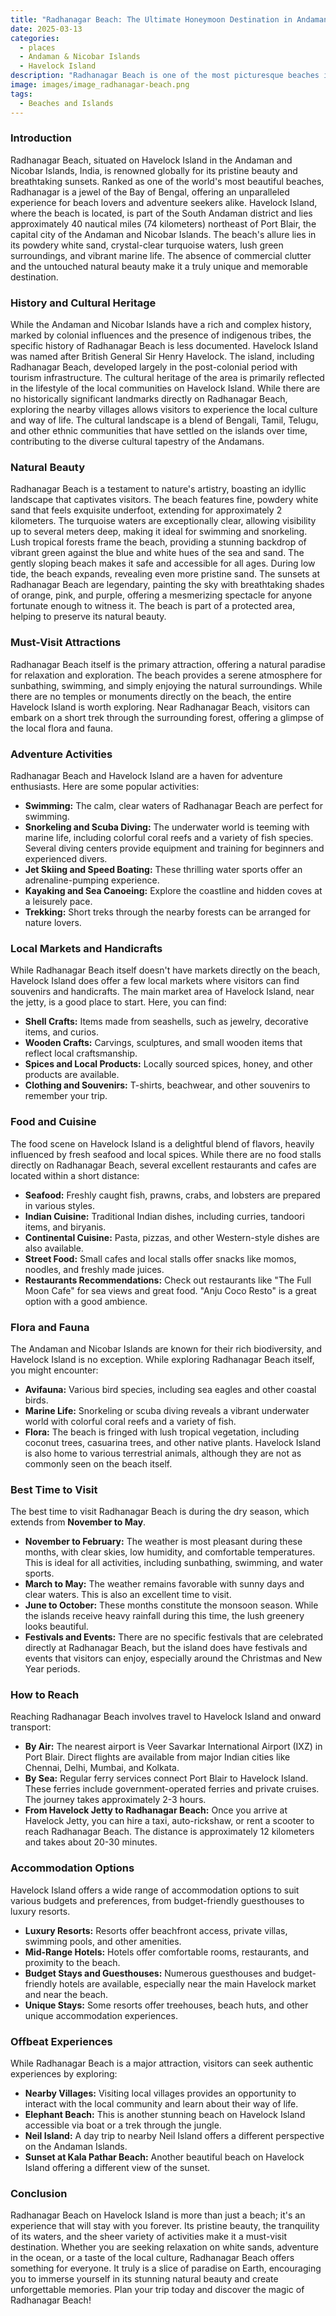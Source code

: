 ```yaml
---
title: "Radhanagar Beach: The Ultimate Honeymoon Destination in Andaman Islands"
date: 2025-03-13
categories:
  - places
  - Andaman & Nicobar Islands
  - Havelock Island
description: "Radhanagar Beach is one of the most picturesque beaches in India, known for its pristine white sand and crystal-clear waters. It is located on Havelock Island in the Andaman & Nicobar Islands and is a popular destination for water sports and beachside relaxation."
image: images/image_radhanagar-beach.png
tags: 
  - Beaches and Islands
---
```



### **Introduction**

Radhanagar Beach, situated on Havelock Island in the Andaman and Nicobar Islands, India, is renowned globally for its pristine beauty and breathtaking sunsets. Ranked as one of the world's most beautiful beaches, Radhanagar is a jewel of the Bay of Bengal, offering an unparalleled experience for beach lovers and adventure seekers alike. Havelock Island, where the beach is located, is part of the South Andaman district and lies approximately 40 nautical miles (74 kilometers) northeast of Port Blair, the capital city of the Andaman and Nicobar Islands. The beach's allure lies in its powdery white sand, crystal-clear turquoise waters, lush green surroundings, and vibrant marine life. The absence of commercial clutter and the untouched natural beauty make it a truly unique and memorable destination.

### **History and Cultural Heritage**

While the Andaman and Nicobar Islands have a rich and complex history, marked by colonial influences and the presence of indigenous tribes, the specific history of Radhanagar Beach is less documented. Havelock Island was named after British General Sir Henry Havelock. The island, including Radhanagar Beach, developed largely in the post-colonial period with tourism infrastructure. The cultural heritage of the area is primarily reflected in the lifestyle of the local communities on Havelock Island. While there are no historically significant landmarks directly on Radhanagar Beach, exploring the nearby villages allows visitors to experience the local culture and way of life. The cultural landscape is a blend of Bengali, Tamil, Telugu, and other ethnic communities that have settled on the islands over time, contributing to the diverse cultural tapestry of the Andamans.

###  **Natural Beauty**

Radhanagar Beach is a testament to nature's artistry, boasting an idyllic landscape that captivates visitors. The beach features fine, powdery white sand that feels exquisite underfoot, extending for approximately 2 kilometers. The turquoise waters are exceptionally clear, allowing visibility up to several meters deep, making it ideal for swimming and snorkeling. Lush tropical forests frame the beach, providing a stunning backdrop of vibrant green against the blue and white hues of the sea and sand.  The gently sloping beach makes it safe and accessible for all ages. During low tide, the beach expands, revealing even more pristine sand. The sunsets at Radhanagar Beach are legendary, painting the sky with breathtaking shades of orange, pink, and purple, offering a mesmerizing spectacle for anyone fortunate enough to witness it. The beach is part of a protected area, helping to preserve its natural beauty.

### **Must-Visit Attractions**

Radhanagar Beach itself is the primary attraction, offering a natural paradise for relaxation and exploration. The beach provides a serene atmosphere for sunbathing, swimming, and simply enjoying the natural surroundings.  While there are no temples or monuments directly on the beach, the entire Havelock Island is worth exploring. Near Radhanagar Beach, visitors can embark on a short trek through the surrounding forest, offering a glimpse of the local flora and fauna.

### **Adventure Activities**

Radhanagar Beach and Havelock Island are a haven for adventure enthusiasts. Here are some popular activities:
*   **Swimming:** The calm, clear waters of Radhanagar Beach are perfect for swimming.
*   **Snorkeling and Scuba Diving:** The underwater world is teeming with marine life, including colorful coral reefs and a variety of fish species. Several diving centers provide equipment and training for beginners and experienced divers. 
*   **Jet Skiing and Speed Boating:** These thrilling water sports offer an adrenaline-pumping experience.
*   **Kayaking and Sea Canoeing:** Explore the coastline and hidden coves at a leisurely pace.
*   **Trekking:** Short treks through the nearby forests can be arranged for nature lovers.

### **Local Markets and Handicrafts**

While Radhanagar Beach itself doesn't have markets directly on the beach, Havelock Island does offer a few local markets where visitors can find souvenirs and handicrafts. The main market area of Havelock Island, near the jetty, is a good place to start. Here, you can find:
*   **Shell Crafts:** Items made from seashells, such as jewelry, decorative items, and curios.
*   **Wooden Crafts:** Carvings, sculptures, and small wooden items that reflect local craftsmanship.
*   **Spices and Local Products:** Locally sourced spices, honey, and other products are available.
*   **Clothing and Souvenirs:** T-shirts, beachwear, and other souvenirs to remember your trip.

### **Food and Cuisine**

The food scene on Havelock Island is a delightful blend of flavors, heavily influenced by fresh seafood and local spices. While there are no food stalls directly on Radhanagar Beach, several excellent restaurants and cafes are located within a short distance:
*   **Seafood:** Freshly caught fish, prawns, crabs, and lobsters are prepared in various styles.
*   **Indian Cuisine:** Traditional Indian dishes, including curries, tandoori items, and biryanis.
*   **Continental Cuisine:** Pasta, pizzas, and other Western-style dishes are also available.
*   **Street Food:** Small cafes and local stalls offer snacks like momos, noodles, and freshly made juices.
*   **Restaurants Recommendations:** Check out restaurants like "The Full Moon Cafe" for sea views and great food. "Anju Coco Resto" is a great option with a good ambience.

### **Flora and Fauna**

The Andaman and Nicobar Islands are known for their rich biodiversity, and Havelock Island is no exception. While exploring Radhanagar Beach itself, you might encounter:
*   **Avifauna:** Various bird species, including sea eagles and other coastal birds.
*   **Marine Life:** Snorkeling or scuba diving reveals a vibrant underwater world with colorful coral reefs and a variety of fish.
*   **Flora:** The beach is fringed with lush tropical vegetation, including coconut trees, casuarina trees, and other native plants. Havelock Island is also home to various terrestrial animals, although they are not as commonly seen on the beach itself. 

### **Best Time to Visit**

The best time to visit Radhanagar Beach is during the dry season, which extends from **November to May**.
*   **November to February:** The weather is most pleasant during these months, with clear skies, low humidity, and comfortable temperatures. This is ideal for all activities, including sunbathing, swimming, and water sports.
*   **March to May:** The weather remains favorable with sunny days and clear waters. This is also an excellent time to visit.
*   **June to October:** These months constitute the monsoon season. While the islands receive heavy rainfall during this time, the lush greenery looks beautiful.
*   **Festivals and Events:** There are no specific festivals that are celebrated directly at Radhanagar Beach, but the island does have festivals and events that visitors can enjoy, especially around the Christmas and New Year periods.

### **How to Reach**

Reaching Radhanagar Beach involves travel to Havelock Island and onward transport:

*   **By Air:** The nearest airport is Veer Savarkar International Airport (IXZ) in Port Blair. Direct flights are available from major Indian cities like Chennai, Delhi, Mumbai, and Kolkata.
*   **By Sea:** Regular ferry services connect Port Blair to Havelock Island. These ferries include government-operated ferries and private cruises. The journey takes approximately 2-3 hours. 
*   **From Havelock Jetty to Radhanagar Beach:** Once you arrive at Havelock Jetty, you can hire a taxi, auto-rickshaw, or rent a scooter to reach Radhanagar Beach. The distance is approximately 12 kilometers and takes about 20-30 minutes.

### **Accommodation Options**

Havelock Island offers a wide range of accommodation options to suit various budgets and preferences, from budget-friendly guesthouses to luxury resorts.
*   **Luxury Resorts:** Resorts offer beachfront access, private villas, swimming pools, and other amenities.
*   **Mid-Range Hotels:** Hotels offer comfortable rooms, restaurants, and proximity to the beach.
*   **Budget Stays and Guesthouses:** Numerous guesthouses and budget-friendly hotels are available, especially near the main Havelock market and near the beach.
*   **Unique Stays:** Some resorts offer treehouses, beach huts, and other unique accommodation experiences.

### **Offbeat Experiences**

While Radhanagar Beach is a major attraction, visitors can seek authentic experiences by exploring:
*   **Nearby Villages:** Visiting local villages provides an opportunity to interact with the local community and learn about their way of life.
*   **Elephant Beach:** This is another stunning beach on Havelock Island accessible via boat or a trek through the jungle.
*   **Neil Island:** A day trip to nearby Neil Island offers a different perspective on the Andaman Islands.
*   **Sunset at Kala Pathar Beach:** Another beautiful beach on Havelock Island offering a different view of the sunset.

### **Conclusion**

Radhanagar Beach on Havelock Island is more than just a beach; it's an experience that will stay with you forever. Its pristine beauty, the tranquility of its waters, and the sheer variety of activities make it a must-visit destination. Whether you are seeking relaxation on white sands, adventure in the ocean, or a taste of the local culture, Radhanagar Beach offers something for everyone. It truly is a slice of paradise on Earth, encouraging you to immerse yourself in its stunning natural beauty and create unforgettable memories. Plan your trip today and discover the magic of Radhanagar Beach!


